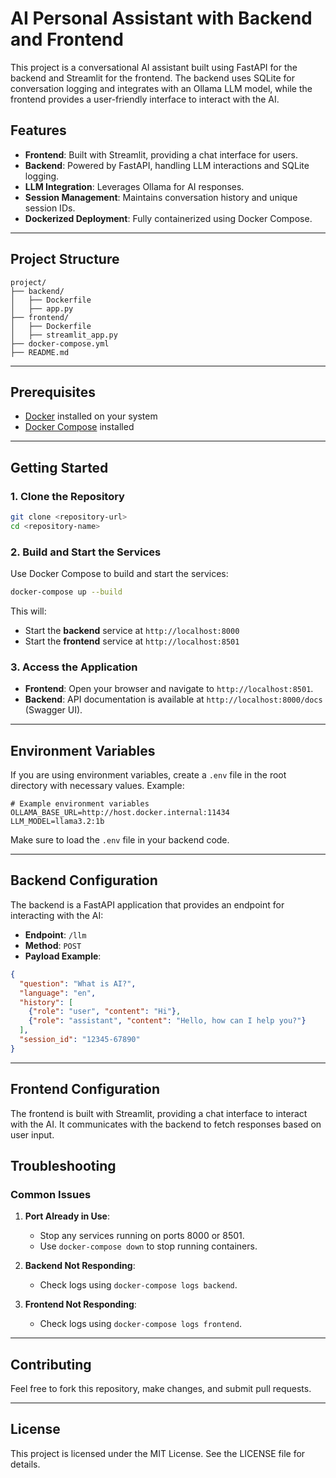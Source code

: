 # AI Personal Assistant with Backend and Frontend

This project is a conversational AI assistant built using FastAPI for the backend and Streamlit for the frontend. The backend uses SQLite for conversation logging and integrates with an Ollama LLM model, while the frontend provides a user-friendly interface to interact with the AI.

## Features
- **Frontend**: Built with Streamlit, providing a chat interface for users.
- **Backend**: Powered by FastAPI, handling LLM interactions and SQLite logging.
- **LLM Integration**: Leverages Ollama for AI responses.
- **Session Management**: Maintains conversation history and unique session IDs.
- **Dockerized Deployment**: Fully containerized using Docker Compose.

---

## Project Structure
```
project/
├── backend/
│   ├── Dockerfile
│   ├── app.py
├── frontend/
│   ├── Dockerfile
│   ├── streamlit_app.py
├── docker-compose.yml
├── README.md
```

---

## Prerequisites
- [Docker](https://www.docker.com/) installed on your system
- [Docker Compose](https://docs.docker.com/compose/) installed

---

## Getting Started

### 1. Clone the Repository
```bash
git clone <repository-url>
cd <repository-name>
```

### 2. Build and Start the Services
Use Docker Compose to build and start the services:
```bash
docker-compose up --build
```
This will:
- Start the **backend** service at `http://localhost:8000`
- Start the **frontend** service at `http://localhost:8501`

### 3. Access the Application
- **Frontend**: Open your browser and navigate to `http://localhost:8501`.
- **Backend**: API documentation is available at `http://localhost:8000/docs` (Swagger UI).

---

## Environment Variables
If you are using environment variables, create a `.env` file in the root directory with necessary values. Example:
```
# Example environment variables
OLLAMA_BASE_URL=http://host.docker.internal:11434
LLM_MODEL=llama3.2:1b
```
Make sure to load the `.env` file in your backend code.

---

## Backend Configuration
The backend is a FastAPI application that provides an endpoint for interacting with the AI:
- **Endpoint**: `/llm`
- **Method**: `POST`
- **Payload Example**:
```json
{
  "question": "What is AI?",
  "language": "en",
  "history": [
    {"role": "user", "content": "Hi"},
    {"role": "assistant", "content": "Hello, how can I help you?"}
  ],
  "session_id": "12345-67890"
}
```

---

## Frontend Configuration
The frontend is built with Streamlit, providing a chat interface to interact with the AI. It communicates with the backend to fetch responses based on user input.

## Troubleshooting

### Common Issues
1. **Port Already in Use**:
   - Stop any services running on ports 8000 or 8501.
   - Use `docker-compose down` to stop running containers.

2. **Backend Not Responding**:
   - Check logs using `docker-compose logs backend`.

3. **Frontend Not Responding**:
   - Check logs using `docker-compose logs frontend`.

---

## Contributing
Feel free to fork this repository, make changes, and submit pull requests.

---

## License
This project is licensed under the MIT License. See the LICENSE file for details.
